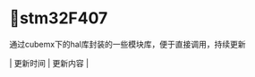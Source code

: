 # 🔨stm32F407
通过cubemx下的hal库封装的一些模块库，便于直接调用，持续更新

|  更新时间  |                           更新内容                           |
